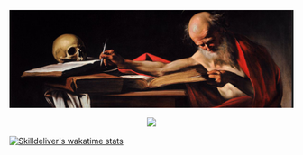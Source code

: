 <p align="center">
  <img src="https://github.com/skilldeliver/skilldeliver/blob/master/caravaggio_banner.png"> 
</p>

<p align="center">
  <img src="https://github-readme-stats.vercel.app/api/wakatime?username=skilldeliver&theme=dark"> 
</p>

[![Skilldeliver's wakatime stats](https://github-readme-stats.vercel.app/api/wakatime?username=skilldeliver&theme=dark)](https://github.com/anuraghazra/github-readme-stats)
